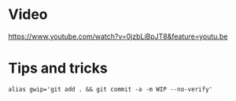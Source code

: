 # Video 

https://www.youtube.com/watch?v=0jzbLiBpJT8&feature=youtu.be

# Tips and tricks

`alias gwip='git add . && git commit -a -m WIP --no-verify'`
